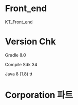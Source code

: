 # Front_end
KT_Front_end

# Version Chk
Gradle 8.0

Compile Sdk 34

Java 8 (1.8)
tt
# Corporation 파트